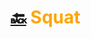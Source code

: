 # [:back:][home] <accent>Squat</accent>

[home]: ../training.md

<style>
    accent { color: orange; }
<style>
